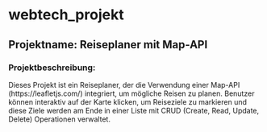 <h1>webtech_projekt</h1>
<h2>Projektname: Reiseplaner mit Map-API</h2>
<h3>Projektbeschreibung:</h3>
Dieses Projekt ist ein Reiseplaner, der die Verwendung einer Map-API (https://leafletjs.com/) integriert, um mögliche Reisen zu planen. Benutzer können interaktiv auf der Karte klicken, um Reiseziele zu markieren und diese Ziele werden am Ende in einer Liste mit CRUD (Create, Read, Update, Delete) Operationen verwaltet.
